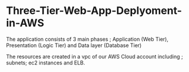 # Three-Tier-Web-App-Deplyoment-in-AWS

The application consists of 3 main phases ; Application (Web Tier), Presentation (Logic Tier) and Data layer (Database Tier)

The resources are created in a vpc of our AWS Cloud account including ; subnets; ec2 instances and ELB.
